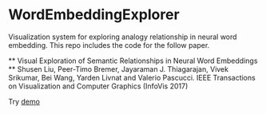 # WordEmbeddingExplorer
Visualization system for exploring analogy relationship in neural word embedding. This repo includes the code for the follow paper.

** Visual Exploration of Semantic Relationships in Neural Word Embeddings **
Shusen Liu, Peer-Timo Bremer, Jayaraman J. Thiagarajan, Vivek Srikumar, Bei Wang, Yarden Livnat and Valerio Pascucci.
IEEE Transactions on Visualization and Computer Graphics (InfoVis 2017)


Try [demo](http://residue3.sci.utah.edu)
